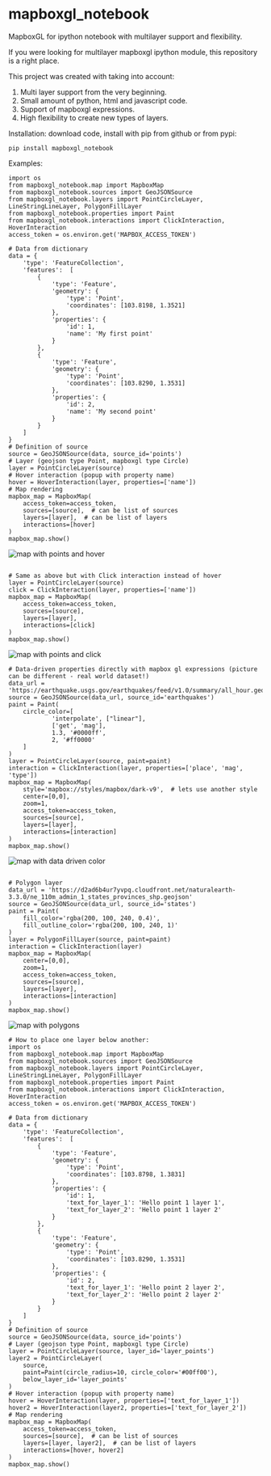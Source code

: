 # mapboxgl_notebook

MapboxGL for ipython notebook with multilayer support and flexibility.

If you were looking for multilayer mapboxgl ipython module, this repository is a right place.

This project was created with taking into account:
1. Multi layer support from the very beginning.
2. Small amount of python, html and javascript code.
3. Support of mapboxgl expressions.
4. High flexibility to create new types of layers.

Installation:
download code, install with pip from github or from pypi:

```
pip install mapboxgl_notebook
```

Examples:
```
import os
from mapboxgl_notebook.map import MapboxMap
from mapboxgl_notebook.sources import GeoJSONSource
from mapboxgl_notebook.layers import PointCircleLayer, LineStringLineLayer, PolygonFillLayer
from mapboxgl_notebook.properties import Paint
from mapboxgl_notebook.interactions import ClickInteraction, HoverInteraction
access_token = os.environ.get('MAPBOX_ACCESS_TOKEN')

# Data from dictionary
data = {
    'type': 'FeatureCollection',
    'features':  [
        {
            'type': 'Feature',
            'geometry': {
                'type': 'Point',
                'coordinates': [103.8198, 1.3521]
            },
            'properties': {
                'id': 1,
                'name': 'My first point'
            }
        },
        {
            'type': 'Feature',
            'geometry': {
                'type': 'Point',
                'coordinates': [103.8290, 1.3531]
            },
            'properties': {
                'id': 2,
                'name': 'My second point'
            }
        }
    ]
}
# Definition of source
source = GeoJSONSource(data, source_id='points')
# Layer (geojson type Point, mapboxgl type Circle)
layer = PointCircleLayer(source)
# Hover interaction (popup with property name)
hover = HoverInteraction(layer, properties=['name'])
# Map rendering
mapbox_map = MapboxMap(
    access_token=access_token,
    sources=[source],  # can be list of sources
    layers=[layer],  # can be list of layers
    interactions=[hover]
)
mapbox_map.show()
```
![map with points and hover](https://user-images.githubusercontent.com/395963/52003949-e98bed00-2500-11e9-9fa5-ee0356667fcc.png)
```

# Same as above but with Click interaction instead of hover
layer = PointCircleLayer(source)
click = ClickInteraction(layer, properties=['name'])
mapbox_map = MapboxMap(
    access_token=access_token,
    sources=[source],
    layers=[layer],
    interactions=[click]
)
mapbox_map.show()
```
![map with points and click](https://user-images.githubusercontent.com/395963/52003955-ec86dd80-2500-11e9-96d7-938fb5e2eee7.png)
```
# Data-driven properties directly with mapbox gl expressions (picture can be different - real world dataset!)
data_url = 'https://earthquake.usgs.gov/earthquakes/feed/v1.0/summary/all_hour.geojson'
source = GeoJSONSource(data_url, source_id='earthquakes')
paint = Paint(
    circle_color=[
            'interpolate', ["linear"],
            ['get', 'mag'],
            1.3, '#0000ff',
            2, '#ff0000'
    ]
)
layer = PointCircleLayer(source, paint=paint)
interaction = ClickInteraction(layer, properties=['place', 'mag', 'type'])
mapbox_map = MapboxMap(
    style='mapbox://styles/mapbox/dark-v9',  # lets use another style
    center=[0,0],
    zoom=1,
    access_token=access_token,
    sources=[source],
    layers=[layer],
    interactions=[interaction]
)
mapbox_map.show()
```
![map with data driven color](https://user-images.githubusercontent.com/395963/52004296-bd24a080-2501-11e9-8921-fa36b1c79af5.png)
```

# Polygon layer
data_url = 'https://d2ad6b4ur7yvpq.cloudfront.net/naturalearth-3.3.0/ne_110m_admin_1_states_provinces_shp.geojson'
source = GeoJSONSource(data_url, source_id='states')
paint = Paint(
    fill_color='rgba(200, 100, 240, 0.4)',
    fill_outline_color='rgba(200, 100, 240, 1)'
)
layer = PolygonFillLayer(source, paint=paint)
interaction = ClickInteraction(layer)
mapbox_map = MapboxMap(
    center=[0,0],
    zoom=1,
    access_token=access_token,
    sources=[source],
    layers=[layer],
    interactions=[interaction]
)
mapbox_map.show()

```
![map with polygons](https://user-images.githubusercontent.com/395963/52003958-ef81ce00-2500-11e9-80af-feb3eb526fdc.png)

```
# How to place one layer below another:
import os
from mapboxgl_notebook.map import MapboxMap
from mapboxgl_notebook.sources import GeoJSONSource
from mapboxgl_notebook.layers import PointCircleLayer, LineStringLineLayer, PolygonFillLayer
from mapboxgl_notebook.properties import Paint
from mapboxgl_notebook.interactions import ClickInteraction, HoverInteraction
access_token = os.environ.get('MAPBOX_ACCESS_TOKEN')

# Data from dictionary
data = {
    'type': 'FeatureCollection',
    'features':  [
        {
            'type': 'Feature',
            'geometry': {
                'type': 'Point',
                'coordinates': [103.8798, 1.3831]
            },
            'properties': {
                'id': 1,
                'text_for_layer_1': 'Hello point 1 layer 1',
                'text_for_layer_2': 'Hello point 1 layer 2'
            }
        },
        {
            'type': 'Feature',
            'geometry': {
                'type': 'Point',
                'coordinates': [103.8290, 1.3531]
            },
            'properties': {
                'id': 2,
                'text_for_layer_1': 'Hello point 2 layer 2',
                'text_for_layer_2': 'Hello point 2 layer 2'
            }
        }
    ]
}
# Definition of source
source = GeoJSONSource(data, source_id='points')
# Layer (geojson type Point, mapboxgl type Circle)
layer = PointCircleLayer(source, layer_id='layer_points')
layer2 = PointCircleLayer(
    source,
    paint=Paint(circle_radius=10, circle_color='#00ff00'),
    below_layer_id='layer_points'
)
# Hover interaction (popup with property name)
hover = HoverInteraction(layer, properties=['text_for_layer_1'])
hover2 = HoverInteraction(layer2, properties=['text_for_layer_2'])
# Map rendering
mapbox_map = MapboxMap(
    access_token=access_token,
    sources=[source],  # can be list of sources
    layers=[layer, layer2],  # can be list of layers
    interactions=[hover, hover2]
)
mapbox_map.show()
```
